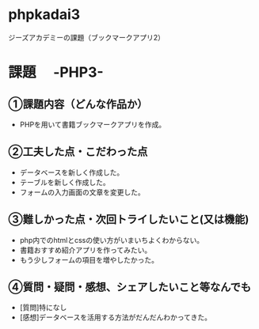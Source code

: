 # phpkadai3
ジーズアカデミーの課題（ブックマークアプリ2）
# 課題　 -PHP3-

## ①課題内容（どんな作品か）
- PHPを用いて書籍ブックマークアプリを作成。

## ②工夫した点・こだわった点
- データベースを新しく作成した。
- テーブルを新しく作成した。
- フォームの入力画面の文章を変更した。

## ③難しかった点・次回トライしたいこと(又は機能)
- php内でのhtmlとcssの使い方がいまいちよくわからない。
- 書籍おすすめ紹介アプリを作ってみたい。
- もう少しフォームの項目を増やしたかった。

## ④質問・疑問・感想、シェアしたいこと等なんでも
- [質問]特になし
- [感想]データベースを活用する方法がだんだんわかってきた。
